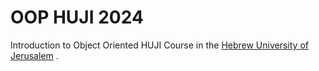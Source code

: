 # OOP HUJI 2024


Introduction to Object Oriented HUJI Course in the [Hebrew University of Jerusalem](https://en.huji.ac.il/) .
